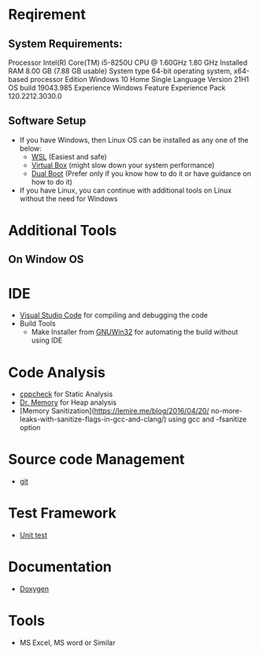 # Reqirement

## System Requirements:
Processor	Intel(R) Core(TM) i5-8250U CPU @ 1.60GHz   1.80 GHz
Installed RAM	8.00 GB (7.88 GB usable)
System type	64-bit operating system, x64-based processor
Edition	Windows 10 Home Single Language
Version	21H1
OS build	19043.985
Experience	Windows Feature Experience Pack 120.2212.3030.0

## Software Setup
* If you have Windows, then Linux OS can be installed as any one of the below:
    * [WSL](https://ubuntu.com/wsl) (Easiest and safe)
    * [Virtual Box](https://itsfoss.com/install-linux-in-virtualbox/) (might slow down your system performance)
    * [Dual Boot](https://itsfoss.com/install-ubuntu-1404-dual-boot-mode-windows-8-81-uefi/) (Prefer only if you know how to do it or have guidance on how to do it)
* If you have Linux, you can continue with additional tools on Linux without the need for Windows
# Additional Tools
## On Window OS
# IDE 
* [Visual Studio Code](https://code.visualstudio.com/docs/cpp/config-mingw) for compiling and debugging the code
* Build Tools
     * Make Installer from [GNUWin32](http://gnuwin32.sourceforge.net/packages/make.htm) for automating the build without using IDE
# Code Analysis
* [cppcheck](http://cppcheck.sourceforge.net/) for Static Analysis
* [Dr. Memory](https://github.com/DynamoRIO/drmemory/wiki/Downloads) for Heap analysis
* [Memory Sanitization](https://lemire.me/blog/2016/04/20/        no-more-leaks-with-sanitize-flags-in-gcc-and-clang/) using gcc and -fsanitize option
# Source code Management
* [git](https://git-scm.com/downloads)
# Test Framework
* [Unit test](http://www.throwtheswitch.org/unity)
# Documentation
* [Doxygen](https://www.doxygen.nl/download.html)
# Tools 
*  MS Excel, MS word or Similar